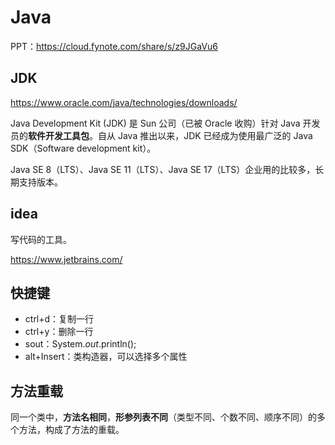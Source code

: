 # Java

PPT：https://cloud.fynote.com/share/s/z9JGaVu6

## JDK

https://www.oracle.com/java/technologies/downloads/

Java Development Kit (JDK) 是 Sun 公司（已被 Oracle 收购）针对 Java 开发员的**软件开发工具包**。自从 Java 推出以来，JDK 已经成为使用最广泛的 Java SDK（Software development kit）。

Java SE 8（LTS）、Java SE 11（LTS）、Java SE 17（LTS）企业用的比较多，长期支持版本。

## idea

写代码的工具。

https://www.jetbrains.com/

## 快捷键

- ctrl+d：复制一行
- ctrl+y：删除一行
- sout：System.*out*.println();
- alt+Insert：类构造器，可以选择多个属性

## 方法重载

同一个类中，**方法名相同**，**形参列表不同**（类型不同、个数不同、顺序不同）的多个方法，构成了方法的重载。
